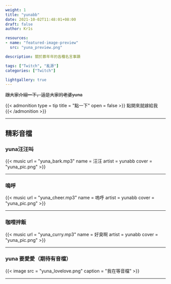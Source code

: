 ```yaml
---
weight: 1
title: "yunabb"
date: 2021-10-02T11:48:01+08:00
draft: false
author: Kr1s

resources:
- name: "featured-image-preview"
  src: "yuna_preview.png"

description: 關於慕年年的各種名言事蹟

tags: ["Twitch", "亂源"]
categories: ["Twitch"]

lightgallery: true
---
```



<!--more-->

~~跟大家介紹一下，這是大家的老婆yuna~~

{{< admonition type = tip title = "點一下" open = false >}}
點開來就嫁給我
{{< /admonition >}}

--- 

## 精彩音檔
### yuna汪汪叫

{{< music url = "yuna_bark.mp3" name = 汪汪  artist = yunabb cover = "yuna_pic.png" >}}

---

### 嗚呼

{{< music url = "yuna_cheer.mp3" name = 嗚呼  artist = yunabb cover = "yuna_pic.png" >}}

---


### 咖哩拌飯

{{< music url = "yuna_curry.mp3" name = 好臭啊  artist = yunabb cover = "yuna_pic.png" >}}

---

### yuna 要愛愛（期待有音檔）

{{< image src = "yuna_lovelove.png" caption = "我在等音檔" >}}

---